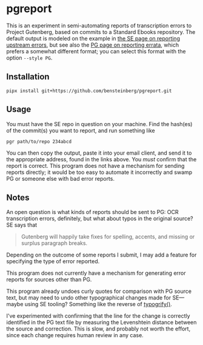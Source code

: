 pgreport
========

This is an experiment in semi-automating reports of transcription
errors to Project Gutenberg, based on commits to a Standard Ebooks
repository. The default output is modeled on the example in [the SE
page on reporting upstream
errors](https://standardebooks.org/contribute/report-errors-upstream),
but see also the [PG page on reporting
errata](https://gutenberg.org/help/errata.html), which prefers a
somewhat different format; you can select this format with the option
`--style PG`.

Installation
------------

```
pipx install git+https://github.com/bensteinberg/pgreport.git
```

Usage
-----

You must have the SE repo in question on your machine. Find the
hash(es) of the commit(s) you want to report, and run something like

```
pgr path/to/repo 234abcd
```

You can then copy the output, paste it into your email client, and
send it to the appropriate address, found in the links above. You
_must_ confirm that the report is correct. This program does not have
a mechanism for sending reports directly; it would be too easy to
automate it incorrectly and swamp PG or someone else with bad error
reports.

Notes
-----

An open question is what kinds of reports should be sent to PG: OCR
transcription errors, definitely, but what about typos in the original
source? SE says that

> Gutenberg will happily take fixes for spelling, accents, and missing
> or surplus paragraph breaks.

Depending on the outcome of some reports I submit, I may add a feature
for specifying the type of error reported.

This program does not currently have a mechanism for generating error
reports for sources other than PG.

This program already undoes curly quotes for comparison with PG source
text, but may need to undo other typographical changes made for
SE—maybe using SE tooling? Something like the reverse of [typogrify()](https://github.com/standardebooks/tools/blob/6396a5cca8ca4903df2d081cbc8a84a464272c10/se/typography.py#L60-L360).

I've experimented with confirming that the line for the change is
correctly identified in the PG text file by measuring the Levenshtein
distance between the source and correction. This is slow, and probably
not worth the effort, since each change requires human review in any
case.
